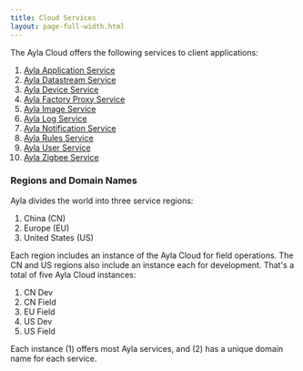 ```yaml
---
title: Cloud Services
layout: page-full-width.html
---
```


The Ayla Cloud offers the following services to client applications:

1. [Ayla Application Service](ayla-application-service)
1. [Ayla Datastream Service](ayla-datastream-service)
1. [Ayla Device Service](ayla-device-service)
1. [Ayla Factory Proxy Service](ayla-factory-proxy-service)
1. [Ayla Image Service](ayla-image-service)
1. [Ayla Log Service](ayla-log-service)
1. [Ayla Notification Service](ayla-notification-service)
1. [Ayla Rules Service](ayla-rules-service)
1. [Ayla User Service](ayla-user-service)
1. [Ayla Zigbee Service](ayla-zigbee-service)

### Regions and Domain Names

Ayla divides the world into three service regions: 

1. China (CN)
1. Europe (EU)
1. United States (US)

Each region includes an instance of the Ayla Cloud for field operations. The CN and US regions also include an instance each for development. That's a total of five Ayla Cloud instances:

1. CN Dev
1. CN Field
1. EU Field
1. US Dev
1. US Field

Each instance (1) offers most Ayla services, and (2) has a unique domain name for each service.